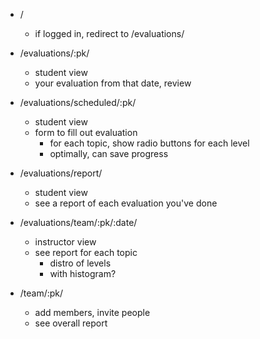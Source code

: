 * /
  * if logged in, redirect to /evaluations/

* /evaluations/:pk/
  * student view
  * your evaluation from that date, review
* /evaluations/scheduled/:pk/
  * student view
  * form to fill out evaluation
    * for each topic, show radio buttons for each level
    * optimally, can save progress
* /evaluations/report/
  * student view
  * see a report of each evaluation you've done
* /evaluations/team/:pk/:date/
  * instructor view
  * see report for each topic 
    * distro of levels
    * with histogram?

* /team/:pk/
  * add members, invite people
  * see overall report

